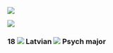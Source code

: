 ![](https://komarev.com/ghpvc/?username=CuteSexyBoy&color=orange)

![](https://files.catbox.moe/t9wt89.png)
### 18 ![](https://file.garden/Zj8MKPoh-G9Y8EJE/pixels/blue/IMG_4330.gif) Latvian ![](https://file.garden/Zj8MKPoh-G9Y8EJE/pixels/blue/7aee2676.gif) Psych major
